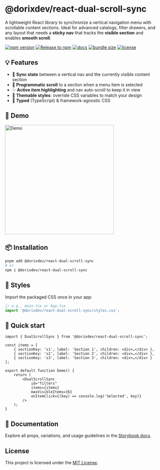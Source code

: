 # @dorixdev/react-dual-scroll-sync

A lightweight React library to synchronize a vertical navigation menu with scrollable content sections. Ideal for advanced catalogs, filter drawers, and any layout that needs a **sticky nav** that tracks the **visible section** and enables **smooth scroll**.

[![npm version](https://img.shields.io/npm/v/@dorixdev/react-dual-scroll-sync?logo=npm&color=cb3837)](https://www.npmjs.com/package/@dorixdev/react-dual-scroll-sync)
[![Release to npm](https://github.com/dorixdev/react-dual-scroll-sync/actions/workflows/release.yml/badge.svg)](https://github.com/dorixdev/react-dual-scroll-sync/actions/workflows/release.yml)
[![docs](https://img.shields.io/badge/docs-Storybook-ff4785?logo=storybook)](https://react-dual-scroll-sync.vercel.app)
[![bundle size](https://img.shields.io/bundlephobia/minzip/@dorixdev/react-dual-scroll-sync?label=size&logo=webpack)](https://bundlephobia.com/package/@dorixdev/react-dual-scroll-sync)
[![license](https://img.shields.io/badge/License-MIT-blue.svg)](./LICENSE)

## 💡 Features

- 🔗 **Sync state** between a vertical nav and the currently visible content section
- 🧭 **Programmatic scroll** to a section when a menu item is selected
- ✨ **Active item highlighting** and nav auto-scroll to keep it in view
- 🎨 **Themable styles**: override CSS variables to match your design
- 🧪 **Typed** (TypeScript) & framework-agnostic CSS

## 🎥 Demo

<img alt="Demo" src="https://raw.githubusercontent.com/dorixdev/react-dual-scroll-sync/main/demo/preview.gif" width="360" />

## 📦 Installation

```bash
pnpm add @dorixdev/react-dual-scroll-sync
# or
npm i @dorixdev/react-dual-scroll-sync
```

## 💄 Styles

Import the packaged CSS once in your app:

```ts
// e.g., main.tsx or App.tsx
import '@dorixdev/react-dual-scroll-sync/styles.css';
```

## 🚀 Quick start

```tsx
import { DualScrollSync } from '@dorixdev/react-dual-scroll-sync';

const items = [
	{ sectionKey: 's1', label: 'Section 1', children: <div>…</div> },
	{ sectionKey: 's2', label: 'Section 2', children: <div>…</div> },
	{ sectionKey: 's3', label: 'Section 3', children: <div>…</div> }
];

export default function Demo() {
	return (
		<DualScrollSync
			id="filters"
			items={items}
			maxVisibleItems={6}
			onItemClick={(key) => console.log('Selected', key)}
		/>
	);
}
```

## 📘 Documentation

Explore all props, variations, and usage guidelines in the [Storybook docs](https://react-dual-scroll-sync.vercel.app).

## License

This project is licensed under the [MIT License](LICENSE).
